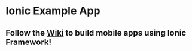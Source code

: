 Ionic Example App
=====================


## Follow the [Wiki](https://github.com/umich-software-prototyping-clinic/ionic-example-app/wiki) to build mobile apps using Ionic Framework!
